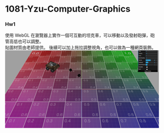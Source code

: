 # 1081-Yzu-Computer-Graphics
### Hw1
使用 WebGL 在瀏覽器上實作一個可互動的坦克車，可以移動以及發射砲彈，砲管高低也可以調整。  
貼圖材質由老師提供。 
後續可以加上拖拉調整視角，也可以做為一種網頁裝飾。  
![image](Hw1/show.png)
